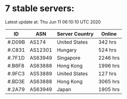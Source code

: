 # 7 stable servers:

Latest update at: Thu Jun 11 06:10:10 UTC 2020

| ID | ASN | Server Country | Online |
| -- | --- | -------------- | ------ |
| #.D09B | AS174 | United States | 342 hrs |
| #.C831 | AS12301 | Hungary | 524 hrs |
| #.7F1D | AS63949 | Singapore | 2246 hrs |
| #.B6F8 | AS63888 | Hong Kong | 1996 hrs |
| #.9FC3 | AS53889 | United States | 127 hrs |
| #.BD3E | AS63888 | Hong Kong | 3065 hrs |
| #.2A79 | AS63949 | Japan | 1905 hrs |

